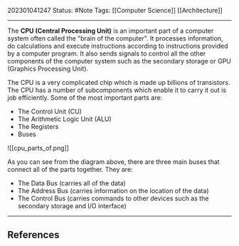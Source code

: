 202301041247
Status: #Note
Tags: [[Computer Science]] [[Architecture]]

___

The **CPU (Central Processing Unit)** is an important part of a computer system often called the "brain of the computer". It processes information, do calculations and execute instructions according to instructions provided by a computer program. It also sends signals to control all the other components of the computer system such as the secondary storage or GPU (Graphics Processing Unit).

The CPU is a very complicated chip which is made up billions of transistors. The CPU has a number of subcomponents which enable it to carry it out is job efficiently. Some of the most important parts are:
+ The Control Unit (CU)
+ The Arithmetic Logic Unit (ALU)
+ The Registers
+ Buses

![[cpu_parts_of.png]]

As you can see from the diagram above, there are three main buses that connect all of the parts together. They are:
+ The Data Bus (carries all of the data)
+ The Address Bus (carries information on the location of the data)
+ The Control Bus (carries commands to other devices such as the secondary storage and I/O interface)

___
## References